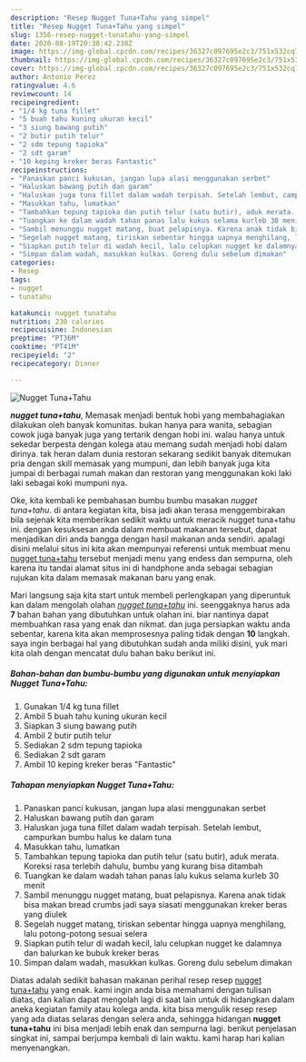 ```yaml
---
description: "Resep Nugget Tuna+Tahu yang simpel"
title: "Resep Nugget Tuna+Tahu yang simpel"
slug: 1356-resep-nugget-tunatahu-yang-simpel
date: 2020-08-19T20:38:42.238Z
image: https://img-global.cpcdn.com/recipes/36327c097695e2c3/751x532cq70/nugget-tunatahu-foto-resep-utama.jpg
thumbnail: https://img-global.cpcdn.com/recipes/36327c097695e2c3/751x532cq70/nugget-tunatahu-foto-resep-utama.jpg
cover: https://img-global.cpcdn.com/recipes/36327c097695e2c3/751x532cq70/nugget-tunatahu-foto-resep-utama.jpg
author: Antonio Perez
ratingvalue: 4.6
reviewcount: 14
recipeingredient:
- "1/4 kg tuna fillet"
- "5 buah tahu kuning ukuran kecil"
- "3 siung bawang putih"
- "2 butir putih telur"
- "2 sdm tepung tapioka"
- "2 sdt garam"
- "10 keping kreker beras Fantastic"
recipeinstructions:
- "Panaskan panci kukusan, jangan lupa alasi menggunakan serbet"
- "Haluskan bawang putih dan garam"
- "Haluskan juga tuna fillet dalam wadah terpisah. Setelah lembut, campurkan bumbu halus ke dalam tuna"
- "Masukkan tahu, lumatkan"
- "Tambahkan tepung tapioka dan putih telur (satu butir), aduk merata. Koreksi rasa terlebih dahulu, bumbu yang kurang bisa ditambah"
- "Tuangkan ke dalam wadah tahan panas lalu kukus selama kurleb 30 menit"
- "Sambil menunggu nugget matang, buat pelapisnya. Karena anak tidak bisa makan bread crumbs jadi saya siasati menggunakan kreker beras yang diulek"
- "Segelah nugget matang, tiriskan sebentar hingga uapnya menghilang, lalu potong-potong sesuai selera"
- "Siapkan putih telur di wadah kecil, lalu celupkan nugget ke dalamnya dan balurkan ke bubuk kreker beras"
- "Simpan dalam wadah, masukkan kulkas. Goreng dulu sebelum dimakan"
categories:
- Resep
tags:
- nugget
- tunatahu

katakunci: nugget tunatahu 
nutrition: 230 calories
recipecuisine: Indonesian
preptime: "PT36M"
cooktime: "PT41M"
recipeyield: "2"
recipecategory: Dinner

---
```



![Nugget Tuna+Tahu](https://img-global.cpcdn.com/recipes/36327c097695e2c3/751x532cq70/nugget-tunatahu-foto-resep-utama.jpg)

<b><i>nugget tuna+tahu</i></b>, Memasak menjadi bentuk hobi yang membahagiakan dilakukan oleh banyak komunitas. bukan hanya para wanita, sebagian cowok juga banyak juga yang tertarik dengan hobi ini. walau hanya untuk sekedar berpesta dengan kolega atau memang sudah menjadi hobi dalam dirinya. tak heran dalam dunia restoran sekarang sedikit banyak ditemukan pria dengan skill memasak yang mumpuni, dan lebih banyak juga kita jumpai di berbagai rumah makan dan restoran yang menggunakan koki laki laki sebagai koki mumpuni nya.

Oke, kita kembali ke pembahasan bumbu bumbu masakan <i>nugget tuna+tahu</i>. di antara kegiatan kita, bisa jadi akan terasa menggembirakan bila sejenak kita memberikan sedikit waktu untuk meracik nugget tuna+tahu ini. dengan kesuksesan anda dalam membuat makanan tersebut, dapat menjadikan diri anda bangga dengan hasil makanan anda sendiri. apalagi disini melalui situs ini kita akan mempunyai referensi untuk membuat menu <u>nugget tuna+tahu</u> tersebut menjadi menu yang endess dan sempurna, oleh karena itu tandai alamat situs ini di handphone anda sebagai sebagian rujukan kita dalam memasak makanan baru yang enak.




Mari langsung saja kita start untuk membeli perlengkapan yang diperuntuk kan dalam mengolah olahan <u><i>nugget tuna+tahu</i></u> ini. seenggaknya harus ada <b>7</b> bahan bahan yang dibutuhkan untuk olahan ini. biar nantinya dapat membuahkan rasa yang enak dan nikmat. dan juga persiapkan waktu anda sebentar, karena kita akan memprosesnya paling tidak dengan <b>10</b> langkah. saya ingin berbagai hal yang dibutuhkan sudah anda miliki disini, yuk mari kita olah dengan mencatat dulu bahan baku berikut ini.

<!--inarticleads1-->

##### Bahan-bahan dan bumbu-bumbu yang digunakan untuk menyiapkan Nugget Tuna+Tahu:

1. Gunakan 1/4 kg tuna fillet
1. Ambil 5 buah tahu kuning ukuran kecil
1. Siapkan 3 siung bawang putih
1. Ambil 2 butir putih telur
1. Sediakan 2 sdm tepung tapioka
1. Sediakan 2 sdt garam
1. Ambil 10 keping kreker beras &#34;Fantastic&#34;




<!--inarticleads2-->

##### Tahapan menyiapkan Nugget Tuna+Tahu:

1. Panaskan panci kukusan, jangan lupa alasi menggunakan serbet
1. Haluskan bawang putih dan garam
1. Haluskan juga tuna fillet dalam wadah terpisah. Setelah lembut, campurkan bumbu halus ke dalam tuna
1. Masukkan tahu, lumatkan
1. Tambahkan tepung tapioka dan putih telur (satu butir), aduk merata. Koreksi rasa terlebih dahulu, bumbu yang kurang bisa ditambah
1. Tuangkan ke dalam wadah tahan panas lalu kukus selama kurleb 30 menit
1. Sambil menunggu nugget matang, buat pelapisnya. Karena anak tidak bisa makan bread crumbs jadi saya siasati menggunakan kreker beras yang diulek
1. Segelah nugget matang, tiriskan sebentar hingga uapnya menghilang, lalu potong-potong sesuai selera
1. Siapkan putih telur di wadah kecil, lalu celupkan nugget ke dalamnya dan balurkan ke bubuk kreker beras
1. Simpan dalam wadah, masukkan kulkas. Goreng dulu sebelum dimakan




Diatas adalah sedikit bahasan makanan perihal resep resep <u>nugget tuna+tahu</u> yang enak. kami ingin anda bisa memahami dengan tulisan diatas, dan kalian dapat mengolah lagi di saat lain untuk di hidangkan dalam aneka kegiatan family atau kolega anda. kita bisa mengulik resep resep yang ada diatas selaras dengan selera anda, sehingga hidangan <b>nugget tuna+tahu</b> ini bisa menjadi lebih enak dan sempurna lagi. berikut penjelasan singkat ini, sampai berjumpa kembali di lain waktu. kami harap hari kalian menyenangkan.
